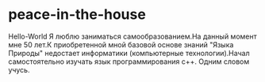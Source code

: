 # peace-in-the-house
Hello-World
Я люблю заниматься самообразованием.На данный момент мне 50 лет.К приобретенной мной базовой основе знаний "Языка Природы" недостает информатики (компьютерные технологии).Начал самостоятельно изучать язык программирования с++. Одним словом учусь.
